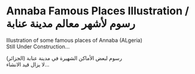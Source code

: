 Annaba Famous Places Illustration / رسوم لأشهر معالم مدينة عنابة
=================================================================

Illustration of some famous places of Annaba (ALgeria)<br>
Still Under Construction...


رسوم لبعض الأماكن الشهيرة في مدينة عنابة (الجزائر)<br> 
لا يزال قيد الانشاء...
